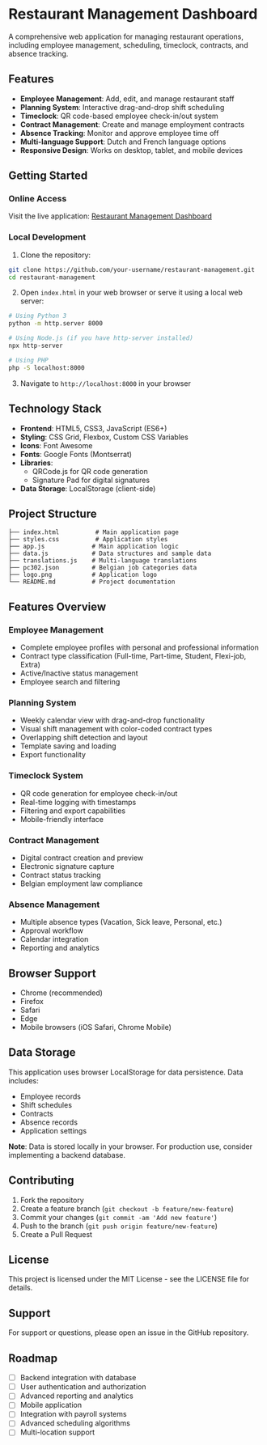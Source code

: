 # Restaurant Management Dashboard

A comprehensive web application for managing restaurant operations, including employee management, scheduling, timeclock, contracts, and absence tracking.

## Features

- **Employee Management**: Add, edit, and manage restaurant staff
- **Planning System**: Interactive drag-and-drop shift scheduling
- **Timeclock**: QR code-based employee check-in/out system
- **Contract Management**: Create and manage employment contracts
- **Absence Tracking**: Monitor and approve employee time off
- **Multi-language Support**: Dutch and French language options
- **Responsive Design**: Works on desktop, tablet, and mobile devices

## Getting Started

### Online Access
Visit the live application: [Restaurant Management Dashboard](https://your-username.github.io/restaurant-management)

### Local Development

1. Clone the repository:
```bash
git clone https://github.com/your-username/restaurant-management.git
cd restaurant-management
```

2. Open `index.html` in your web browser or serve it using a local web server:
```bash
# Using Python 3
python -m http.server 8000

# Using Node.js (if you have http-server installed)
npx http-server

# Using PHP
php -S localhost:8000
```

3. Navigate to `http://localhost:8000` in your browser

## Technology Stack

- **Frontend**: HTML5, CSS3, JavaScript (ES6+)
- **Styling**: CSS Grid, Flexbox, Custom CSS Variables
- **Icons**: Font Awesome
- **Fonts**: Google Fonts (Montserrat)
- **Libraries**: 
  - QRCode.js for QR code generation
  - Signature Pad for digital signatures
- **Data Storage**: LocalStorage (client-side)

## Project Structure

```
├── index.html          # Main application page
├── styles.css          # Application styles
├── app.js             # Main application logic
├── data.js            # Data structures and sample data
├── translations.js    # Multi-language translations
├── pc302.json         # Belgian job categories data
├── logo.png           # Application logo
└── README.md          # Project documentation
```

## Features Overview

### Employee Management
- Complete employee profiles with personal and professional information
- Contract type classification (Full-time, Part-time, Student, Flexi-job, Extra)
- Active/Inactive status management
- Employee search and filtering

### Planning System
- Weekly calendar view with drag-and-drop functionality
- Visual shift management with color-coded contract types
- Overlapping shift detection and layout
- Template saving and loading
- Export functionality

### Timeclock System
- QR code generation for employee check-in/out
- Real-time logging with timestamps
- Filtering and export capabilities
- Mobile-friendly interface

### Contract Management
- Digital contract creation and preview
- Electronic signature capture
- Contract status tracking
- Belgian employment law compliance

### Absence Management
- Multiple absence types (Vacation, Sick leave, Personal, etc.)
- Approval workflow
- Calendar integration
- Reporting and analytics

## Browser Support

- Chrome (recommended)
- Firefox
- Safari
- Edge
- Mobile browsers (iOS Safari, Chrome Mobile)

## Data Storage

This application uses browser LocalStorage for data persistence. Data includes:
- Employee records
- Shift schedules
- Contracts
- Absence records
- Application settings

**Note**: Data is stored locally in your browser. For production use, consider implementing a backend database.

## Contributing

1. Fork the repository
2. Create a feature branch (`git checkout -b feature/new-feature`)
3. Commit your changes (`git commit -am 'Add new feature'`)
4. Push to the branch (`git push origin feature/new-feature`)
5. Create a Pull Request

## License

This project is licensed under the MIT License - see the LICENSE file for details.

## Support

For support or questions, please open an issue in the GitHub repository.

## Roadmap

- [ ] Backend integration with database
- [ ] User authentication and authorization
- [ ] Advanced reporting and analytics
- [ ] Mobile application
- [ ] Integration with payroll systems
- [ ] Advanced scheduling algorithms
- [ ] Multi-location support
